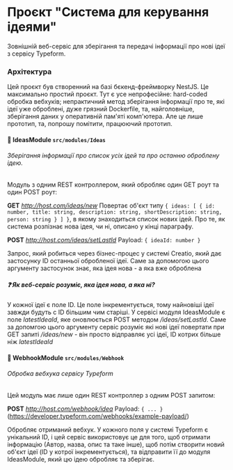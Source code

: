 # Проєкт "Система для керування ідеями"
Зовнішній веб-сервіс для зберігання та передачі інформації про нові ідеї з сервісу Typeform.

### Архітектура
Цей проєкт був створенний на базі бєкенд-фреймворку NestJS. Це максимально простий проєкт. Тут є усе непрофесійне: hard-coded обробка вебхуків; непрактичний метод зберігання інформації про те, які ідеї уже оброблені, дуже грязний Dockerfile, та, найголовніше, зберігання даних у оперативній пам'яті комп'ютера. Але це лише прототип, та, попрошу помітити, працюючий прототип.

#### 🧱 IdeasModule `src/modules/Ideas`
###### Зберігання інформації про список усіх ідей та про останню оброблену ідею.
Модуль з одним REST контроллером, який обробляє один GET роут та один POST роут:

**GET** *http://host.com/ideas/new*
Повертає об'єкт типу `{ ideas: [ { id: number, title: string, description: string, shortDescription: string, person: string } ] }`, в якому знаходиться список нових ідей. Про те, як система розпізнає нова ідея, чи ні, описано у кінці параграфу.

**POST** *http://host.com/ideas/setLastId*
Payload: `{ ideaId: number }`

Запрос, який робиться через бізнес-процес у системі Creatio, який дає застосунку ID останньої обробленої ідеї. Саме за допомогою цього аргументу застосунок знає, яка ідея нова - а яка вже оброблена

##### ❓ Як веб-сервіс розуміє, яка ідея нова, а яка ні?
У кожної ідеї є поле ID. Це поле інкрементується, тому найновіші ідеї завжди будуть с ID більшим чим старіші. У сервісі модуля IdeasModule є поле *latestIdeaId*, яке оновлюється POST методом */ideas/setLastId*. Саме за допомгою цього аргументу сервіс розуміє які нові ідеї повертати при GET запиті */ideas/new* - він просто відправляє усі ідеї, ID котрих більше ніж *latestIdeaId*

#### 🧱 WebhookModule `src/modules/Webhook`
###### Обробка вебхука сервісу Typeform

Цей модуль має лише один REST контроллер з одним POST запитом:

**POST** *http://host.com/webhook/idea*
Payload: `{ ... }` (https://developer.typeform.com/webhooks/example-payload/)

Обробляє отриманий вебхук. У кожного поля у системі Typeform є унікальний ID, і цей сервіс використовує це для того, щоб отримати інформацію (Автор, назва, опис та таке інше), щоб потім створити новий об'єкт ідеї (ID у котрої інкрементується), та відправити її до модуля IdeasModule, який цю ідею обробляє та зберігає.
